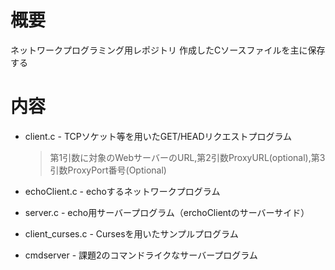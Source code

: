 # 概要
ネットワークプログラミング用レポジトリ
作成したCソースファイルを主に保存する

# 内容
* client.c - TCPソケット等を用いたGET/HEADリクエストプログラム
    > 第1引数に対象のWebサーバーのURL,第2引数ProxyURL(optional),第3引数ProxyPort番号(Optional)

* echoClient.c - echoするネットワークプログラム
* server.c - echo用サーバープログラム（erchoClientのサーバーサイド）
* client_curses.c - Cursesを用いたサンプルプログラム
* cmdserver - 課題2のコマンドライクなサーバープログラム



